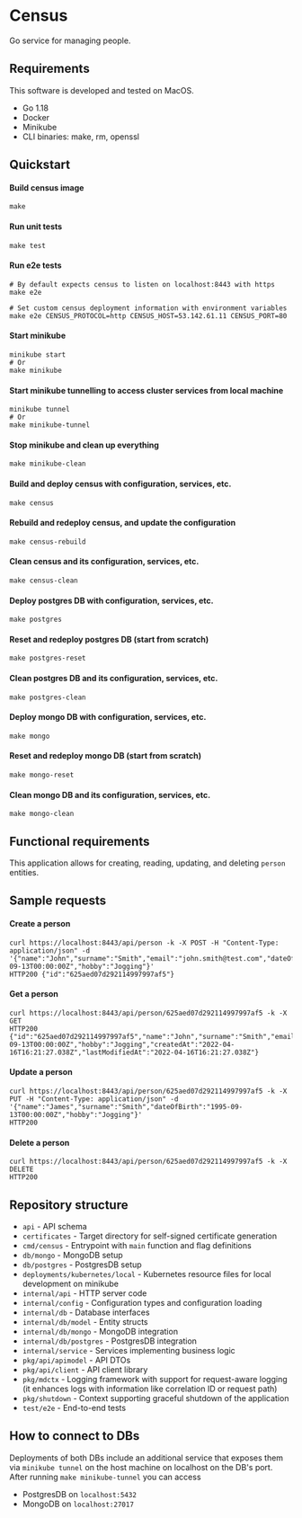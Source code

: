 # Census

Go service for managing people.

## Requirements

This software is developed and tested on MacOS.

- Go 1.18
- Docker
- Minikube
- CLI binaries: make, rm, openssl

## Quickstart

#### Build census image

```shell
make
```

#### Run unit tests

```shell
make test
```

#### Run e2e tests

```shell
# By default expects census to listen on localhost:8443 with https
make e2e

# Set custom census deployment information with environment variables
make e2e CENSUS_PROTOCOL=http CENSUS_HOST=53.142.61.11 CENSUS_PORT=80
```

#### Start minikube

```shell
minikube start
# Or
make minikube
```

#### Start minikube tunnelling to access cluster services from local machine

```shell
minikube tunnel
# Or 
make minikube-tunnel
```

#### Stop minikube and clean up everything

```shell
make minikube-clean
```

#### Build and deploy census with configuration, services, etc.

```shell
make census
```

#### Rebuild and redeploy census, and update the configuration

```shell
make census-rebuild
```

#### Clean census and its configuration, services, etc.

```shell
make census-clean
```

#### Deploy postgres DB with configuration, services, etc.

```shell
make postgres
```

#### Reset and redeploy postgres DB (start from scratch)

```shell
make postgres-reset
```

#### Clean postgres DB and its configuration, services, etc.

```shell
make postgres-clean
```

#### Deploy mongo DB with configuration, services, etc.

```shell
make mongo
```

#### Reset and redeploy mongo DB (start from scratch)

```shell
make mongo-reset
```

#### Clean mongo DB and its configuration, services, etc.

```shell
make mongo-clean
```

## Functional requirements

This application allows for creating, reading, updating, and deleting `person` entities.

## Sample requests

#### Create a person

```shell
curl https://localhost:8443/api/person -k -X POST -H "Content-Type: application/json" -d '{"name":"John","surname":"Smith","email":"john.smith@test.com","dateOfBirth":"1995-09-13T00:00:00Z","hobby":"Jogging"}'
HTTP200 {"id":"625aed07d292114997997af5"}
```

#### Get a person

```shell
curl https://localhost:8443/api/person/625aed07d292114997997af5 -k -X GET
HTTP200 {"id":"625aed07d292114997997af5","name":"John","surname":"Smith","email":"john.smith@test.com","dateOfBirth":"1995-09-13T00:00:00Z","hobby":"Jogging","createdAt":"2022-04-16T16:21:27.038Z","lastModifiedAt":"2022-04-16T16:21:27.038Z"}
```

#### Update a person

```shell
curl https://localhost:8443/api/person/625aed07d292114997997af5 -k -X PUT -H "Content-Type: application/json" -d '{"name":"James","surname":"Smith","dateOfBirth":"1995-09-13T00:00:00Z","hobby":"Jogging"}'
HTTP200
```

#### Delete a person

```shell
curl https://localhost:8443/api/person/625aed07d292114997997af5 -k -X DELETE
HTTP200
```

## Repository structure

- `api` - API schema
- `certificates` - Target directory for self-signed certificate generation
- `cmd/census` - Entrypoint with `main` function and flag definitions
- `db/mongo` - MongoDB setup
- `db/postgres` - PostgresDB setup
- `deployments/kubernetes/local` - Kubernetes resource files for local development on minikube
- `internal/api` - HTTP server code
- `internal/config` - Configuration types and configuration loading
- `internal/db` - Database interfaces
- `internal/db/model` - Entity structs
- `internal/db/mongo` - MongoDB integration
- `internal/db/postgres` - PostgresDB integration
- `internal/service` - Services implementing business logic
- `pkg/api/apimodel` - API DTOs
- `pkg/api/client` - API client library
- `pkg/mdctx` - Logging framework with support for request-aware logging (it enhances logs with information like
  correlation ID or request path)
- `pkg/shutdown` - Context supporting graceful shutdown of the application
- `test/e2e` - End-to-end tests


## How to connect to DBs

Deployments of both DBs include an additional service that exposes them via `minikube tunnel` on the host machine on localhost on the DB's port.
After running `make minikube-tunnel` you can access
- PostgresDB on `localhost:5432`
- MongoDB on `localhost:27017`
